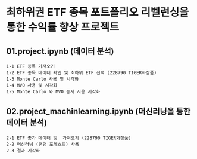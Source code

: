 
# 최하위권 ETF 종목 포트폴리오 리벨런싱을 통한 수익률 향상 프로젝트

## 01.project.ipynb (데이터 분석) 
```
1-1 ETF 종목 가져오기
1-2 ETF 종목 데이터 확인 및 최하위 ETF 선택 (228790 TIGER화장품)
1-3 Monte Carlo 사용 및 시각화
1-4 MVO 사용 및 시각화
1-5 Monte Carlo 와 MVO 동시 사용 시각화
```
## 02.project_machinlearning.ipynb (머신러닝을 통한 데이터 분석)
```
2-1 ETF 종가 데이터 및  가져오기 (228790 TIGER화장품)
2-2 머신러닝 (랜덤 포레스트) 사용 
2-3 결과 시각화
```


